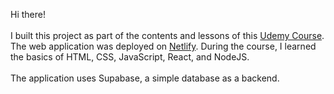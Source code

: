 Hi there! <br><br>I built this project as part of the contents and lessons of this [Udemy Course](https://www.udemy.com/course/full-stack-crash-course/?couponCode=24T7MT72224).
The web application was deployed on [Netlify](https://todayilearned-duc.netlify.app/).
During the course, I learned the basics of HTML, CSS, JavaScript, React, and NodeJS.<br><br> The application uses Supabase, a simple database as a backend.
